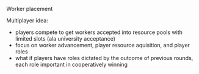 Worker placement

Multiplayer idea:
* players compete to get workers accepted into resource pools with limited slots (ala university acceptance)
* focus on worker advancement, player resource aquisition, and player roles
* what if players have roles dictated by the outcome of previous rounds, each role important in cooperatively winning
